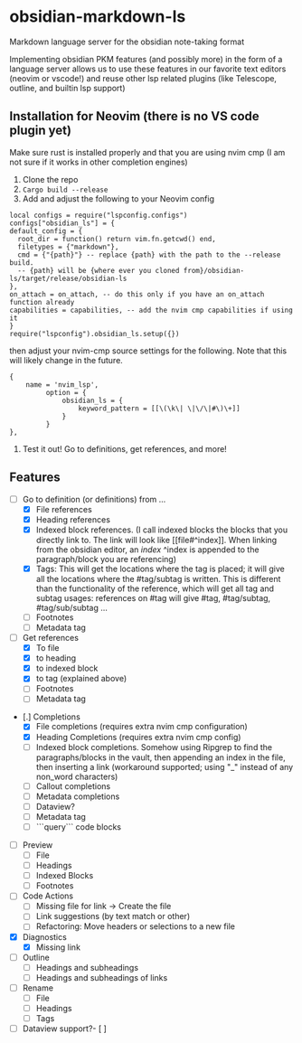 # obsidian-markdown-ls
Markdown language server for the obsidian note-taking format

Implementing obsidian PKM features (and possibly more) in the form of a language server allows us to use these features in our favorite text editors (neovim or vscode!) and reuse other lsp related plugins (like Telescope, outline, and builtin lsp support)

## Installation for Neovim (there is no VS code plugin yet)

Make sure rust is installed properly and that you are using nvim cmp (I am not sure if it works in other completion engines)

1. Clone the repo
2. `Cargo build --release`
3. Add and adjust the following to your Neovim config  

```
local configs = require("lspconfig.configs")
configs["obsidian_ls"] = {
default_config = {
  root_dir = function() return vim.fn.getcwd() end,
  filetypes = {"markdown"},
  cmd = {"{path}"} -- replace {path} with the path to the --release build. 
  -- {path} will be {where ever you cloned from}/obsidian-ls/target/release/obsidian-ls
},
on_attach = on_attach, -- do this only if you have an on_attach function already
capabilities = capabilities, -- add the nvim cmp capabilities if using it
}
require("lspconfig").obsidian_ls.setup({})
```

then adjust your nvim-cmp source settings for the following. Note that this will likely change in the future.

```
{
    name = 'nvim_lsp',
         option = {
             obsidian_ls = {
                 keyword_pattern = [[\(\k\| \|\/\|#\)\+]]
             }
         }
},
```


1. Test it out! Go to definitions, get references, and more!

## Features

- [ ] Go to definition (or definitions) from ...
    - [X] File references
    - [X] Heading references
    - [X] Indexed block references. (I call indexed blocks the blocks that you directly link to. The link will look like [[file#^index]]. When linking from the obsidian editor, an *index* ^index is appended to the paragraph/block you are referencing)
    - [X] Tags: This will get the locations where the tag is placed; it will give all the locations where the #tag/subtag is written. This is different than the functionality of the reference, which will get all tag and subtag usages: references on #tag will give #tag, #tag/subtag, #tag/sub/subtag ... 
    - [ ] Footnotes
    - [ ] Metadata tag
- [ ] Get references
    - [X] To file
    - [X] to heading
    - [X] to indexed block
    - [X] to tag (explained above)
    - [ ] Footnotes
    - [ ] Metadata tag
- [.] Completions
    - [X] File completions (requires extra nvim cmp configuration)
    - [X] Heading Completions (requires extra nvim cmp config)
    - [ ] Indexed block completions. Somehow using Ripgrep to find the paragraphs/blocks in the vault, then appending an index in the file, then inserting a link (workaround supported; using "_" instead of any non_word characters)
    - [ ] Callout completions
    - [ ] Metadata completions
    - [ ] Dataview?
    - [ ] Metadata tag
    - [ ] \`\`\`query\`\`\` code blocks
- [ ] Preview
    - [ ] File
    - [ ] Headings
    - [ ] Indexed Blocks
    - [ ] Footnotes
- [ ] Code Actions
    - [ ] Missing file for link -> Create the file
    - [ ] Link suggestions (by text match or other)
    - [ ] Refactoring: Move headers or selections to a new file
- [X] Diagnostics
    - [X] Missing link
- [ ] Outline
    - [ ] Headings and subheadings
    - [ ] Headings and subheadings of links
- [ ] Rename
    - [ ] File
    - [ ] Headings
    - [ ] Tags
- [ ] Dataview support?- [ ] 
